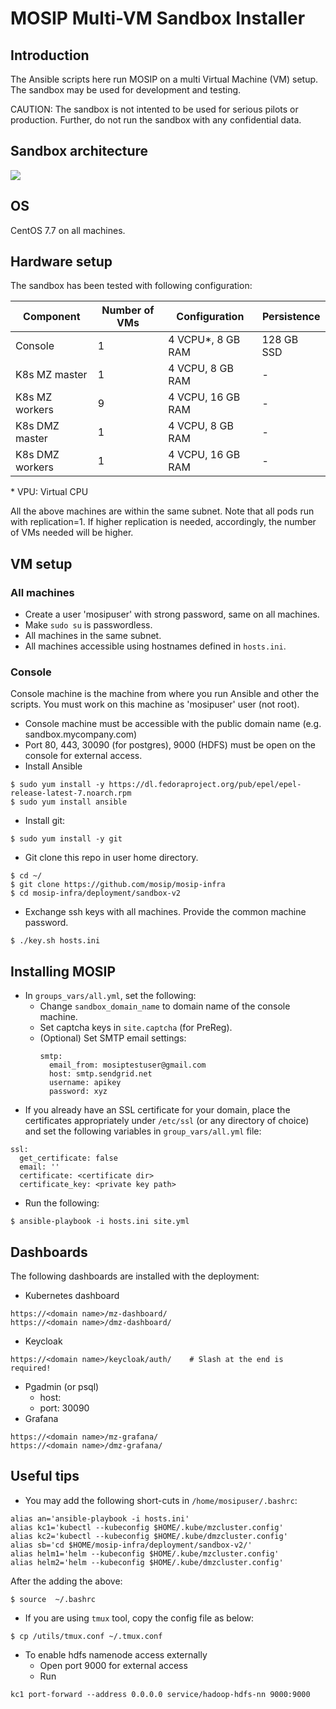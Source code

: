 # MOSIP Multi-VM Sandbox Installer

## Introduction

The Ansible scripts here run MOSIP on a multi Virtual Machine (VM) setup.  The sandbox may be used for development and testing.

CAUTION: The sandbox is not intented to be used for serious pilots or production.  Further, do not run the sandbox with any confidential data.  

## Sandbox architecture
![](https://github.com/mosip/mosip-infra/blob/master/deployment/sandbox-v2/docs/sanbox_architecture.png)

## OS
CentOS 7.7 on all machines.

## Hardware setup 

The sandbox has been tested with following configuration:

| Component| Number of VMs| Configuration| Persistence |
|---|---|---|---|
|Console| 1 | 4 VCPU*, 8 GB RAM | 128 GB SSD |
|K8s MZ master | 1 | 4 VCPU, 8 GB RAM | - |
|K8s MZ workers | 9 | 4 VCPU, 16 GB RAM | - |
|K8s DMZ master | 1 | 4 VCPU, 8 GB RAM | - |
|K8s DMZ workers | 1 | 4 VCPU, 16 GB RAM | - |

\* VPU:  Virtual CPU

All the above machines are within the same subnet. Note that all pods run with replication=1.  If higher replication is needed, accordingly, the number of VMs needed will be higher.

## VM setup
### All machines
* Create a user 'mosipuser' with strong password, same on all machines.
* Make `sudo su` is passwordless.
* All machines in the same subnet.
* All machines accessible using hostnames defined in `hosts.ini`.  

### Console 
Console machine is the machine from where you run Ansible and other the scripts.  You must work on this machine as 'mosipuser' user (not root).   
* Console machine must be accessible with the public domain name (e.g. sandbox.mycompany.com)
* Port 80, 443, 30090 (for postgres), 9000 (HDFS) must be open on the console for external access.
* Install Ansible
```
$ sudo yum install -y https://dl.fedoraproject.org/pub/epel/epel-release-latest-7.noarch.rpm
$ sudo yum install ansible
```
* Install git:
```
$ sudo yum install -y git
```
* Git clone this repo in user home directory.
```
$ cd ~/
$ git clone https://github.com/mosip/mosip-infra
$ cd mosip-infra/deployment/sandbox-v2
```
* Exchange ssh keys with all machines. Provide the common machine password.
```
$ ./key.sh hosts.ini
``` 

##  Installing MOSIP 
* In `groups_vars/all.yml`, set the following: 
  * Change `sandbox_domain_name`  to domain name of the console machine.
  * Set captcha keys in `site.captcha` (for PreReg).
  * (Optional) Set SMTP email settings:
    ```
    smtp:
      email_from: mosiptestuser@gmail.com
      host: smtp.sendgrid.net
      username: apikey
      password: xyz
    ```
* If you already have an SSL certificate for your domain, place the certificates appropriately under `/etc/ssl` (or any directory of choice) and set the following variables in `group_vars/all.yml` file:
```
ssl:
  get_certificate: false
  email: ''
  certificate: <certificate dir>
  certificate_key: <private key path> 
```

* Run the following:
```
$ ansible-playbook -i hosts.ini site.yml
```
## Dashboards
The following dashboards are installed with the deployment:
* Kubernetes dashboard
```
https://<domain name>/mz-dashboard/
https://<domain name>/dmz-dashboard/
```
* Keycloak
```
https://<domain name>/keycloak/auth/    # Slash at the end is required!
```
* Pgadmin (or psql)
  * host: <domain name>
  * port: 30090
* Grafana
```
https://<domain name>/mz-grafana/
https://<domain name>/dmz-grafana/
```
## Useful tips
* You may add the following short-cuts in `/home/mosipuser/.bashrc`:
```
alias an='ansible-playbook -i hosts.ini'
alias kc1='kubectl --kubeconfig $HOME/.kube/mzcluster.config'
alias kc2='kubectl --kubeconfig $HOME/.kube/dmzcluster.config'
alias sb='cd $HOME/mosip-infra/deployment/sandbox-v2/'
alias helm1='helm --kubeconfig $HOME/.kube/mzcluster.config'
alias helm2='helm --kubeconfig $HOME/.kube/dmzcluster.config'
```
After the adding the above:
```
$ source  ~/.bashrc
```
* If you are using `tmux` tool, copy the config file as below:
```
$ cp /utils/tmux.conf ~/.tmux.conf
```
* To enable hdfs namenode access externally
  * Open port 9000 for external access
  * Run
```
kc1 port-forward --address 0.0.0.0 service/hadoop-hdfs-nn 9000:9000
```
